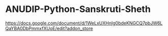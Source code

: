 # ANUDIP-Python-Sanskruti-Sheth 
https://docs.google.com/document/d/1WeLxUXHnIg0bdeKNGCQ7pbJW6LQaYBA0DbPmmxfXUoE/edit?addon_store
